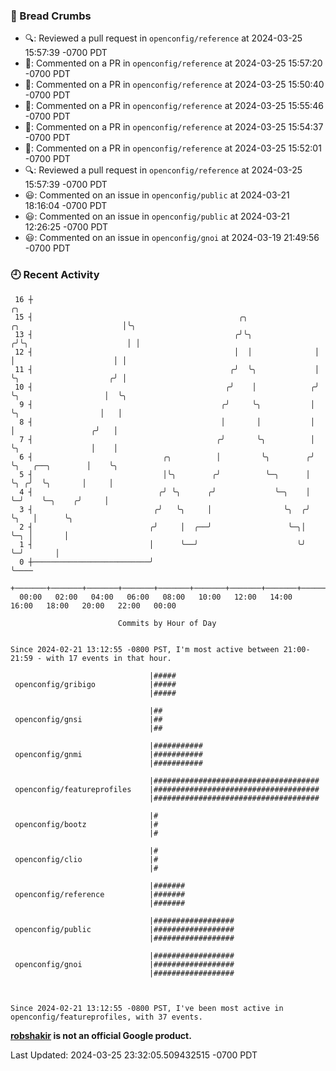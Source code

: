 ### 🍞 Bread Crumbs

 * 🔍: Reviewed a pull request in  `openconfig/reference` at 2024-03-25 15:57:39 -0700 PDT
 * 💬: Commented on a PR in  `openconfig/reference` at 2024-03-25 15:57:20 -0700 PDT
 * 💬: Commented on a PR in  `openconfig/reference` at 2024-03-25 15:50:40 -0700 PDT
 * 💬: Commented on a PR in  `openconfig/reference` at 2024-03-25 15:55:46 -0700 PDT
 * 💬: Commented on a PR in  `openconfig/reference` at 2024-03-25 15:54:37 -0700 PDT
 * 💬: Commented on a PR in  `openconfig/reference` at 2024-03-25 15:52:01 -0700 PDT
 * 🔍: Reviewed a pull request in  `openconfig/reference` at 2024-03-25 15:57:39 -0700 PDT
 * 😃: Commented on an issue in `openconfig/public` at 2024-03-21 18:16:04 -0700 PDT
 * 😃: Commented on an issue in `openconfig/public` at 2024-03-21 12:26:25 -0700 PDT
 * 😃: Commented on an issue in `openconfig/gnoi` at 2024-03-19 21:49:56 -0700 PDT

### 🕘 Recent Activity
```
 16 ┼                                                                                         ╭╮
 15 ┤                                              ╭╮                ╭╮                       │╰╮
 13 ┤                                             ╭╯╰╮              ╭╯╰╮                      │ │
 12 ┤                                             │  │              │  │                      │ │
 11 ┤                                            ╭╯  ╰╮             │  ╰╮                    ╭╯ │
 10 ┤                                           ╭╯    │            ╭╯   ╰╮                   │  ╰╮
  9 ┤                                          ╭╯     ╰╮           │     ╰╮                  │   │
  8 ┤                                          │       │           │      │                 ╭╯   │
  7 ┤                                         ╭╯       ╰╮          │      ╰╮                │    │
  6 ┤                             ╭╮          │         ╰╮        ╭╯       ╰╮   ╭──╮        │    ╰╮
  5 ┤                             │╰╮        ╭╯          ╰─╮      │         ╰╮ ╭╯  ╰╮       │     │
  4 ┤                            ╭╯ ╰╮      ╭╯             ╰─╮    │          ╰─╯    ╰─╮    ╭╯     │
  3 ┤                           ╭╯   ╰╮     │                ╰╮  ╭╯                   ╰╮   │      ╰╮
  2 ┤                          ╭╯     │  ╭──╯                 ╰─╮│                     ╰─╮ │       │
  1 ┤                          │      ╰──╯                      ╰╯                       ╰─╯       │
  0 ┼──────────────────────────╯                                                                   ╰────
    +───────+───────+───────+───────+───────+───────+───────+───────+───────+───────+───────+───────+────
  00:00   02:00   04:00   06:00   08:00   10:00   12:00   14:00   16:00   18:00   20:00   22:00   00:00   

						Commits by Hour of Day


Since 2024-02-21 13:12:55 -0800 PST, I'm most active between 21:00-21:59 - with 17 events in that hour.

```



```
                               |#####
 openconfig/gribigo            |#####
                               |#####

                               |##
 openconfig/gnsi               |##
                               |##

                               |###########
 openconfig/gnmi               |###########
                               |###########

                               |#####################################
 openconfig/featureprofiles    |#####################################
                               |#####################################

                               |#
 openconfig/bootz              |#
                               |#

                               |#
 openconfig/clio               |#
                               |#

                               |#######
 openconfig/reference          |#######
                               |#######

                               |##################
 openconfig/public             |##################
                               |##################

                               |##################
 openconfig/gnoi               |##################
                               |##################



Since 2024-02-21 13:12:55 -0800 PST, I've been most active in openconfig/featureprofiles, with 37 events.

```
**[robshakir](mailto:robjs@google.com) is not an official Google product.**  


Last Updated: 2024-03-25 23:32:05.509432515 -0700 PDT
